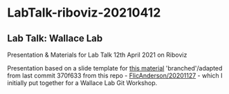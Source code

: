 # LabTalk-riboviz-20210412

## Lab Talk: Wallace Lab 

Presentation &amp; Materials for Lab Talk 12th April 2021 on Riboviz

Presentation based on a slide template for [this material](https://github.com/FlicAnderson/20201127-gitflow-workshop/blob/main/workshop_slides.Rmd) 'branched'/adapted from last commit 370f633 from this repo - [FlicAnderson/20201127](https://github.com/FlicAnderson/20201127-gitflow-workshop) - which I initially put together for a Wallace Lab Git Workshop. 
